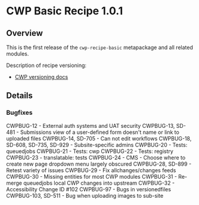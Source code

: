 # CWP Basic Recipe 1.0.1

## Overview

This is the first release of the `cwp-recipe-basic` metapackage and all related modules.

Description of recipe versioning:

* [CWP versioning docs](../recipes)

## Details

### Bugfixes

CWPBUG-12 - External auth systems and UAT security
CWPBUG-13, SD-481 - Submissions view of a user-defined form doesn't name or link to uploaded files
CWPBUG-14, SD-705 - Can not edit workflows
CWPBUG-18, SD-608, SD-735, SD-929 - Subsite-specific admins
CWPBUG-20 - Tests: queuedjobs
CWPBUG-21 - Tests: cwp
CWPBUG-22 - Tests: registry
CWPBUG-23 - translatable: tests
CWPBUG-24 - CMS - Choose where to create new page dropdown menu largely obscured
CWPBUG-28, SD-899 - Retest variety of issues
CWPBUG-29 - Fix allchanges/changes feeds
CWPBUG-30 - Missing entities for most CWP modules
CWPBUG-31 - Re-merge queuedjobs local CWP changes into upstream
CWPBUG-32 - Accessibility Change ID #102
CWPBUG-97 - Bugs in versionedfiles
CWPBUG-103, SD-511 - Bug when uploading images to sub-site

